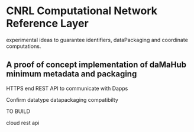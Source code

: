 # CNRL  Computational Network Reference Layer
experimental ideas to guarantee identifiers, dataPackaging and coordinate computations. 

A proof of concept implementation of daMaHub minimum metadata and packaging
---------------------------------------------------------------------------

HTTPS end REST API to communicate with Dapps

Confirm datatype datapackaging  compatibilty

TO BUILD

cloud rest api
